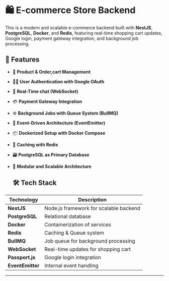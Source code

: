 # 🛍️ E-commerce Store Backend

This is a modern and scalable e-commerce backend built with **NestJS**, **PostgreSQL**, **Docker**, and **Redis**, featuring real-time shopping cart updates, Google login, payment gateway integration, and background job processing.

## 🚀 Features
- 🧾 **Product & Order,cart Management**  
- 🧑‍💼 **User Authentication with Google OAuth**  
- 🛒 **Real-Time chat  (WebSocket)**  
- 💳 **Payment Gateway Integration**  
- ⚙️ **Background Jobs with Queue System (BullMQ)**  
- 🔄 **Event-Driven Architecture (EventEmitter)**  
- 📦 **Dockerized Setup with Docker Compose**  
- 🧠 **Caching with Redis**  
- 🗃️ **PostgreSQL as Primary Database**  
- 🧩 **Modular and Scalable Architecture**

  ## 🛠️ Tech Stack

| Technology     | Description                            |
|----------------|----------------------------------------|
| **NestJS**     | Node.js framework for scalable backend |
| **PostgreSQL** | Relational database                    |
| **Docker**     | Containerization of services           |
| **Redis**      | Caching & Queue system                 |
| **BullMQ**     | Job queue for background processing    |
| **WebSocket**  | Real-time updates for shopping cart    |
| **Passport.js**| Google login integration               |
| **EventEmitter**| Internal event handling               |

---
